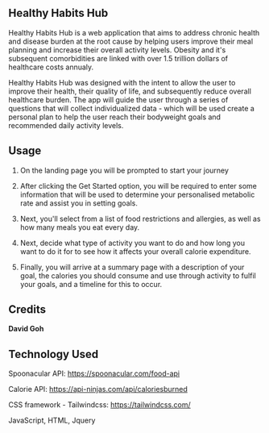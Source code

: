  ## **Healthy Habits Hub**

Healthy Habits Hub is a web application that aims to address chronic health and disease burden at the root cause by helping users improve their meal planning and increase their overall activity levels.  Obesity and it's subsequent comorbidities are linked with over 1.5 trillion dollars of healthcare costs annualy.

Healthy Habits Hub was designed with the intent to allow the user to improve their health, their quality of life, and subsequently reduce overall healthcare burden.  The app will guide the user through a series of questions that will collect individualized data - which will be used create a personal plan to help the user reach their bodyweight goals and recommended daily activity levels.  

## Usage

1. On the landing page you will be prompted to start your journey

2. After clicking the Get Started option, you will be required to enter some information that will be used to determine your personalised metabolic rate and assist you in setting goals. 

3. Next, you'll select from a list of food restrictions and allergies, as well as how many meals you eat every day.  

4. Next, decide what type of activity you want to do and how long you want to do it for to see how it affects your overall calorie expenditure. 

5. Finally, you will arrive at a summary page with a description of your goal, the calories you should consume and use through activity to fulfil your goals, and a timeline for this to occur.  

## Credits
**David Goh**

## Technology Used
Spoonacular API:  https://spoonacular.com/food-api

Calorie API: https://api-ninjas.com/api/caloriesburned

CSS framework - Tailwindcss: https://tailwindcss.com/

JavaScript, HTML, Jquery 
